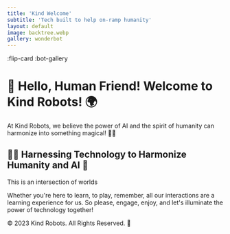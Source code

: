 ```yaml
---
title: 'Kind Welcome'
subtitle: 'Tech built to help on-ramp humanity'
layout: default
image: backtree.webp
gallery: wonderbot
---
```

:flip-card
:bot-gallery

# 🤖 Hello, Human Friend! Welcome to Kind Robots! 🌍

At Kind Robots, we believe the power of AI and the spirit of humanity can harmonize into something magical! 🎩✨

## 👩‍🔬 Harnessing Technology to Harmonize Humanity and AI 🚀

This is an intersection of worlds

Whether you're here to learn, to play, remember, all our interactions are a learning experience for us. So please, engage, enjoy, and let's illuminate the power of technology together!

© 2023 Kind Robots. All Rights Reserved. 🌟
